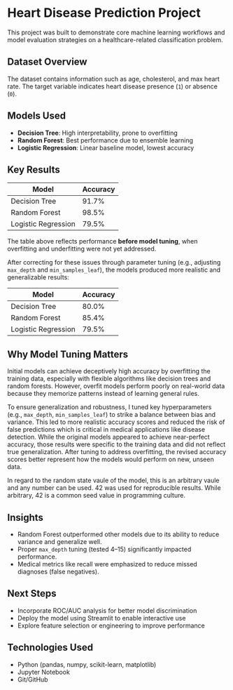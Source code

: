 # Heart Disease Prediction Project

This project was built to demonstrate core machine learning workflows and model evaluation strategies on a healthcare-related classification problem.

## Dataset Overview

The dataset contains information such as age, cholesterol, and max heart rate. The target variable indicates heart disease presence (`1`) or absence (`0`).

## Models Used

- **Decision Tree**: High interpretability, prone to overfitting
- **Random Forest**: Best performance due to ensemble learning
- **Logistic Regression**: Linear baseline model, lowest accuracy

## Key Results

| Model               | Accuracy |
|---------------------|----------|
| Decision Tree       | 91.7%    |
| Random Forest       | 98.5%    |
| Logistic Regression | 79.5%    |

The table above reflects performance **before model tuning**, when overfitting and underfitting were not yet addressed.

After correcting for these issues through parameter tuning (e.g., adjusting `max_depth` and `min_samples_leaf`), the models produced more realistic and generalizable results:

| Model               | Accuracy |
|---------------------|----------|
| Decision Tree       | 80.0%    |
| Random Forest       | 85.4%    |
| Logistic Regression | 79.5%    |

## Why Model Tuning Matters

Initial models can achieve deceptively high accuracy by overfitting the training data, especially with flexible algorithms like decision trees and random forests. However, overfit models perform poorly on real-world data because they memorize patterns instead of learning general rules.

To ensure generalization and robustness, I tuned key hyperparameters (e.g., `max_depth`, `min_samples_leaf`) to strike a balance between bias and variance. This led to more realistic accuracy scores and reduced the risk of false predictions which is critical in medical applications like disease detection.
While the original models appeared to achieve near-perfect accuracy, those results were specific to the training data and did not reflect true generalization. After tuning to address overfitting, the revised accuracy scores better represent how the models would perform on new, unseen data.

In regard to the random state vaule of the model, this is an arbitrary vaule and any number can be used. 42 was used for reproducible results. While arbitrary, 42 is a common seed value in programming culture.

## Insights

- Random Forest outperformed other models due to its ability to reduce variance and generalize well.
- Proper `max_depth` tuning (tested 4–15) significantly impacted performance.
- Medical metrics like recall were emphasized to reduce missed diagnoses (false negatives).

## Next Steps

- Incorporate ROC/AUC analysis for better model discrimination
- Deploy the model using Streamlit to enable interactive use
- Explore feature selection or engineering to improve performance

## Technologies Used

- Python (pandas, numpy, scikit-learn, matplotlib)
- Jupyter Notebook
- Git/GitHub
